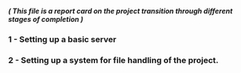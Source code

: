 ##### ( This file is a report card on the project transition through different stages of completion )

### 1 - Setting up a basic server

### 2 - Setting up a system for file handling of the project.
